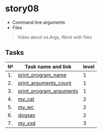 # story08

- Command line arguments
- Files

> Video about os.Args, Work with files

## Tasks

| №   | Task name and link                                   | level |
| --- | ---------------------------------------------------- | ----- |
| 1.  | [print_program_name](./print_program_name)           | 1     |
| 2.  | [print_arguments_count](./print_arguments_count)     | 1     |
| 3.  | [print_program_arguments](./print_program_arguments) | 1     |
| 4.  | [my_cat](./my_cat)                                   | 2     |
| 5.  | [my_wc](./my_wc)                                     | 2     |
| 6.  | [dogsay](./dogsay)                                   | 2     |
| 7.  | [my_xxd](./my_xxd)                                   | 3     |
